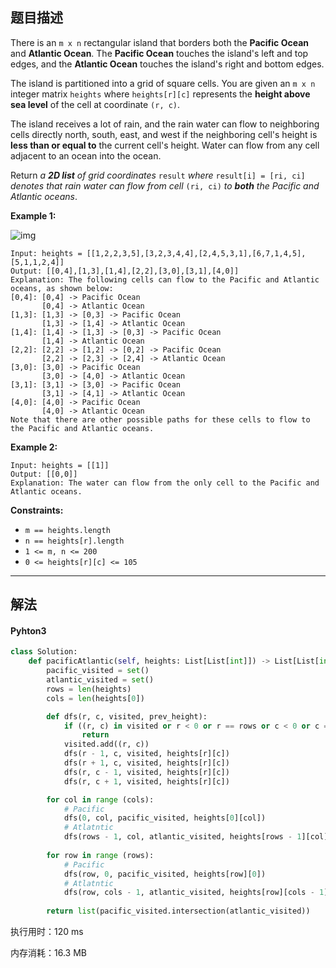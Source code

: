 ## 题目描述

There is an `m x n` rectangular island that borders both the **Pacific Ocean** and **Atlantic Ocean**. The **Pacific Ocean** touches the island's left and top edges, and the **Atlantic Ocean** touches the island's right and bottom edges.

The island is partitioned into a grid of square cells. You are given an `m x n` integer matrix `heights` where `heights[r][c]` represents the **height above sea level** of the cell at coordinate `(r, c)`.

The island receives a lot of rain, and the rain water can flow to neighboring cells directly north, south, east, and west if the neighboring cell's height is **less than or equal to** the current cell's height. Water can flow from any cell adjacent to an ocean into the ocean.

Return *a **2D list** of grid coordinates* `result` *where* `result[i] = [ri, ci]` *denotes that rain water can flow from cell* `(ri, ci)` *to **both** the Pacific and Atlantic oceans*.

 

**Example 1:**

![img](https://assets.leetcode.com/uploads/2021/06/08/waterflow-grid.jpg)

```
Input: heights = [[1,2,2,3,5],[3,2,3,4,4],[2,4,5,3,1],[6,7,1,4,5],[5,1,1,2,4]]
Output: [[0,4],[1,3],[1,4],[2,2],[3,0],[3,1],[4,0]]
Explanation: The following cells can flow to the Pacific and Atlantic oceans, as shown below:
[0,4]: [0,4] -> Pacific Ocean 
       [0,4] -> Atlantic Ocean
[1,3]: [1,3] -> [0,3] -> Pacific Ocean 
       [1,3] -> [1,4] -> Atlantic Ocean
[1,4]: [1,4] -> [1,3] -> [0,3] -> Pacific Ocean 
       [1,4] -> Atlantic Ocean
[2,2]: [2,2] -> [1,2] -> [0,2] -> Pacific Ocean 
       [2,2] -> [2,3] -> [2,4] -> Atlantic Ocean
[3,0]: [3,0] -> Pacific Ocean 
       [3,0] -> [4,0] -> Atlantic Ocean
[3,1]: [3,1] -> [3,0] -> Pacific Ocean 
       [3,1] -> [4,1] -> Atlantic Ocean
[4,0]: [4,0] -> Pacific Ocean 
       [4,0] -> Atlantic Ocean
Note that there are other possible paths for these cells to flow to the Pacific and Atlantic oceans.
```

**Example 2:**

```
Input: heights = [[1]]
Output: [[0,0]]
Explanation: The water can flow from the only cell to the Pacific and Atlantic oceans.
```

 

**Constraints:**

- `m == heights.length`
- `n == heights[r].length`
- `1 <= m, n <= 200`
- `0 <= heights[r][c] <= 105`

------

## 解法

#### Pyhton3

```python
class Solution:
    def pacificAtlantic(self, heights: List[List[int]]) -> List[List[int]]:
        pacific_visited = set()
        atlantic_visited = set()
        rows = len(heights)
        cols = len(heights[0])

        def dfs(r, c, visited, prev_height):
            if ((r, c) in visited or r < 0 or r == rows or c < 0 or c == cols or heights[r][c] < prev_height):
                return
            visited.add((r, c))
            dfs(r - 1, c, visited, heights[r][c])
            dfs(r + 1, c, visited, heights[r][c])
            dfs(r, c - 1, visited, heights[r][c])
            dfs(r, c + 1, visited, heights[r][c])

        for col in range (cols):
            # Pacific
            dfs(0, col, pacific_visited, heights[0][col])
            # Atlatntic
            dfs(rows - 1, col, atlantic_visited, heights[rows - 1][col])
        
        for row in range (rows):
            # Pacific
            dfs(row, 0, pacific_visited, heights[row][0])
            # Atlatntic
            dfs(row, cols - 1, atlantic_visited, heights[row][cols - 1])
        
        return list(pacific_visited.intersection(atlantic_visited))
```

执行用时：120 ms

内存消耗：16.3 MB
